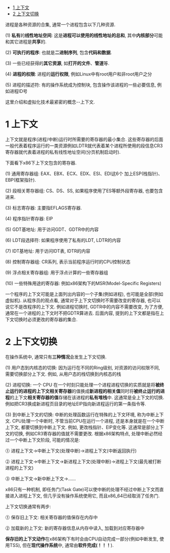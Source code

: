 
<!-- @import "[TOC]" {cmd="toc" depthFrom=1 depthTo=6 orderedList=false} -->

<!-- code_chunk_output -->

- [ 1 上下文](#1-上下文)
- [ 2 上下文切换](#2-上下文切换)

<!-- /code_chunk_output -->

进程是各种资源的合集, 通常一个进程包含以下几种资源.

(1) **私有**的**线性地址空间**: 这是**进程可以使用的线性地址的总和**, 其中**内核部分**可能和其它进程是**共享**的.

(2) **可执行的程序**: 也就是**二进制序列**, 包含**代码和数据**.

(3) 一些已经获得的**其它资源**, 如**打开的文件**、**管道**等.

(4) **进程的权限**: 进程的**运行权限**, 例如Linux中有root用户和非root用户之分

(5) 进程的描述符: 有的操作系统成为控制块, 包含操作该进程的一些必要信息, 例如进程ID号

这里介绍和虚拟化技术最紧密的概念--上下文.

# 1 上下文

上下文就是程序(进程/中断)运行时所需要的寄存器的最小集合. 这些寄存器的后面一般代表着程序运行的一类资源例如LDTR就代表着某个进程所使用的段信息CR3寄存器就代表着进程的私有线性地址空间(分页机制启动时). 

下面看下x86下上下文包含的寄存器.

(1) 通用寄存器组: EAX、EBX、ECX、EDX、ESI、EDI这6个 加上ESP(栈指针)、EBP(框架指针).

(2) 段相关寄存器组: CS、DS、SS, 如果程序使用了ES等额外段寄存器, 也要包含进来.

(3) 标志寄存器: 主要指EFLAGS寄存器.

(4) 程序指针寄存器: EIP

(5) GDT基地址: 用于访问GDT、GDTR中的内容

(6) LDT段选择符: 如果程序使用了私有的LDT, LDTR的内容

(7) IDT基地址: 用于访问IDT表, IDTR的内容

(8) 控制寄存器组: CR系列, 表示当前程序运行时的CPU控制状态

(9) 浮点相关寄存器组: 用于浮点计算的一些寄存器组

(10) 一些特殊用途的寄存器: 例如x86架构下的MSR(Model\-Specific Registers)

一个程序的上下文可能是上面列出内容的一个子集(例如进程), 也可能是全部(例如虚拟机). 从程序员的观点看, 通常对于上下文切换时不需要改变的寄存器, 也可以说它不是改程序的上下文. 例如进程切换时, GDTR中的内容不需要改变, 为了方便, 通常在一个进程的上下文时不把GDTR算进去. 后面内容, 提到的上下文都是指在上下文切换时必须更改的寄存器的集合.

# 2 上下文切换

在操作系统中, 通常只有**三种情况**会发生上下文切换.

(1) 用户态到内核态的切换: 因为运行在不同的Ring级别, 对资源的访问权限不同, 需要切换部分上下文. 例如, 从用户态的栈切换到内核态的栈

(2) 进程切换: 一个 CPU 在一个时刻只能处理一个进程进程切换的实质就是将**被终止运行的进程的上下文相关寄存器**的值换成**新进程的相关值**同时将**被终止运行的进程**的上下文**相关寄存器的值**存储在该进程的**私有堆栈**中. 这通常是全上下文的切换. 例如把CR3换成新进程页目录的地址EIP指向新进程运行的第一条指令等. 

(3) 到中断上下文的切换: 中断的处理函数运行在特殊的上下文环境, 称为中断上下文. CPU处理一个中断时, 不管当前CPU在运行一个进程, 还是本身就是在一个中断上下文, 都要切换到中断上下文. 例如, 更改栈指针、EIP变化等. 这通常是部分上下文的切换, 例如CR3寄存器的值就不需要更改. 根据x86架构特点, 处理中断必然经过一个中断上下文阶段, 可能的情况是:

⓵ 进程上下文→中断上下文(处理中断)→进程上下文(中断返回执行)

⓶ 进程上下文→中断上下文→新进程上下文(处理中断)→进程上下文(最先被打断进程的上下文)

⓷ 中断上下文→新中断上下文→......

x86只有一种机制, 即任务门(Task Gate)可以使中断的处理不经过中断上下文而直接进入进程上下文, 但几乎没有操作系统使用它, 而且x86\_64已经取消了任务门.

上下文切换通常有两步: 

⓵ 保存旧上下文: 相关寄存器的值保存在内存中

⓶ 加载新的上下文: 新的寄存器信息从内存中读入, 加载到对应寄存器中

**保存旧的上下文动作**在x86架构下有时会由CPU自动完成一部分(例如中断发生, 使用TSS), 但在**现代操作系统**中, 通常由**软件完成(！！！**).

